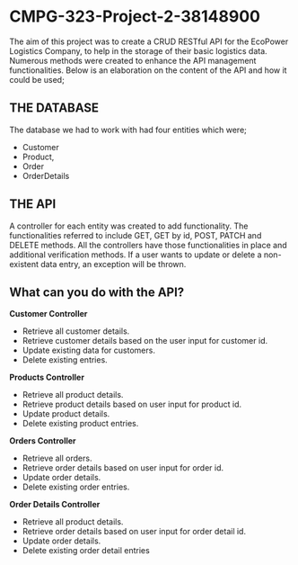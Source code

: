 # CMPG-323-Project-2-38148900
The aim of this project was to create a CRUD RESTful API for the EcoPower Logistics Company, to help in the storage of their basic logistics data. Numerous methods were created to enhance the API management functionalities. Below is an elaboration on the content of the API and how it could be used;

## THE DATABASE
The database we had to work with had four entities which were;
- Customer
- Product, 
- Order 
- OrderDetails 

## THE API
A controller for each entity was created to add functionality. The functionalities referred to include GET, GET by id, POST, PATCH and DELETE methods. 
All the controllers have those functionalities in place and additional verification methods. If a user wants to update or delete a non-existent data entry, an exception will be thrown. 

## What can you do with the API?
**Customer Controller**
- Retrieve all customer details.
- Retrieve customer details based on the user input for customer id.
- Update existing data for customers.
- Delete existing entries.

**Products Controller**
- Retrieve all product details.
- Retrieve product details based on user input for product id.
- Update product details.
- Delete existing product entries.

**Orders Controller**
- Retrieve all orders.
- Retrieve order details based on user input for order id.
- Update order details.
- Delete existing order entries.

**Order Details Controller**
- Retrieve all product details.
- Retrieve order details based on user input for order detail id.
- Update order details.
- Delete existing order detail entries

